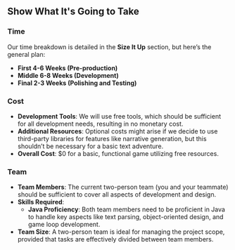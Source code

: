 ## Show What It's Going to Take

### Time
Our time breakdown is detailed in the **Size It Up** section, but here’s the general plan:
- **First 4-6 Weeks (Pre-production)**
- **Middle 6-8 Weeks (Development)**
- **Final 2-3 Weeks (Polishing and Testing)**

### Cost
- **Development Tools**: We will use free tools, which should be sufficient for all development needs, resulting in no monetary cost.
- **Additional Resources**: Optional costs might arise if we decide to use third-party libraries for features like narrative generation, but this shouldn’t be necessary for a basic text adventure.
- **Overall Cost**: $0 for a basic, functional game utilizing free resources.

### Team
- **Team Members**: The current two-person team (you and your teammate) should be sufficient to cover all aspects of development and design.
- **Skills Required**:
  - **Java Proficiency**: Both team members need to be proficient in Java to handle key aspects like text parsing, object-oriented design, and game loop development.
- **Team Size**: A two-person team is ideal for managing the project scope, provided that tasks are effectively divided between team members.
